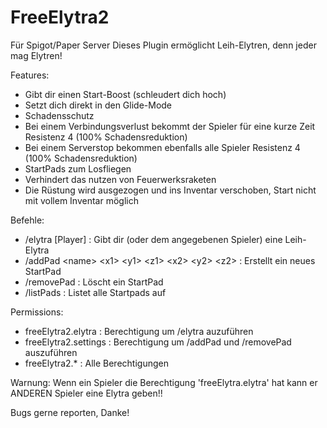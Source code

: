 # FreeElytra2
Für Spigot/Paper Server
Dieses Plugin ermöglicht Leih-Elytren, denn jeder mag Elytren!

Features:
 - Gibt dir einen Start-Boost (schleudert dich hoch)
 - Setzt dich direkt in den Glide-Mode
 - Schadensschutz
 - Bei einem Verbindungsverlust bekommt der Spieler für eine kurze Zeit Resistenz 4 (100% Schadensreduktion)
 - Bei einem Serverstop bekommen ebenfalls alle Spieler Resistenz 4 (100% Schadensreduktion)
 - StartPads zum Losfliegen
 - Verhindert das nutzen von Feuerwerksraketen
 - Die Rüstung wird ausgezogen und ins Inventar verschoben, Start nicht mit vollem Inventar möglich

Befehle:
 - /elytra \[Player\] : Gibt dir (oder dem angegebenen Spieler) eine Leih-Elytra
 - /addPad \<name\> \<x1\> \<y1\> \<z1\> \<x2\> \<y2\> \<z2\> : Erstellt ein neues StartPad
 - /removePad <name> : Löscht ein StartPad
 - /listPads : Listet alle Startpads auf

Permissions:
 - freeElytra2.elytra : Berechtigung um /elytra auzuführen
 - freeElytra2.settings : Berechtigung um /addPad und /removePad auszuführen
 - freeElytra2.* : Alle Berechtigungen

Warnung: Wenn ein Spieler die Berechtigung 'freeElytra.elytra' hat kann er ANDEREN Spieler eine Elytra geben!!

Bugs gerne reporten, Danke!
